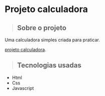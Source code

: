 # Projeto calculadora

> ## Sobre o projeto

Uma calculadora simples criada para praticar.

[projeto calculadora](https://diegofabbrii.github.io/projeto-calculadora/).

> ## Tecnologias usadas

* Html
* Css
* Javascript


 
